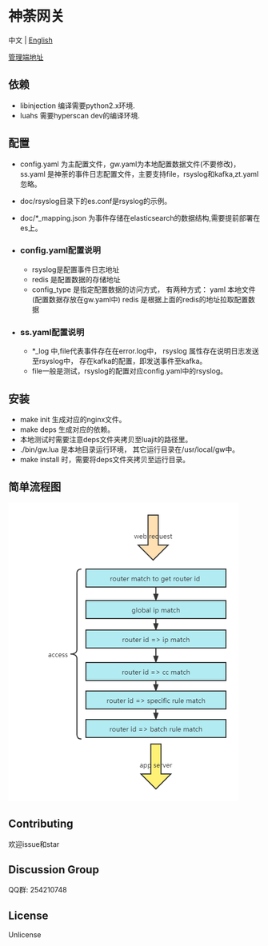 
# 神荼网关
中文 | [English](./README_EN.md)

[管理端地址](https://github.com/jixindatech/shenshu)

## 依赖
- libinjection 编译需要python2.x环境.
- luahs 需要hyperscan dev的编译环境.

## 配置
- config.yaml 为主配置文件，gw.yaml为本地配置数据文件(不要修改)，
ss.yaml 是神荼的事件日志配置文件，主要支持file，rsyslog和kafka,zt.yaml忽略。
- doc/rsyslog目录下的es.conf是rsyslog的示例。
- doc/*_mapping.json 为事件存储在elasticsearch的数据结构,需要提前部署在es上。
- ### config.yaml配置说明
  - rsyslog是配置事件日志地址
  - redis 是配置数据的存储地址
  - config_type 是指定配置数据的访问方式， 有两种方式： yaml 本地文件(配置数据存放在gw.yaml中)
  redis 是根据上面的redis的地址拉取配置数据

- ### ss.yaml配置说明
  - *_log 中,file代表事件存在在error.log中， rsyslog 属性存在说明日志发送至rsyslog中，
  存在kafka的配置，即发送事件至kafka。
  - file一般是测试，rsyslog的配置对应config.yaml中的rsyslog。
  
## 安装
- make init 生成对应的nginx文件。
- make deps 生成对应的依赖。
- 本地测试时需要注意deps文件夹拷贝至luajit的路径里。
- ./bin/gw.lua 是本地目录运行环境， 其它运行目录在/usr/local/gw中。
- make install 时，需要将deps文件夹拷贝至运行目录。

## 简单流程图
![image](doc/images/flow.png)

## Contributing 
欢迎issue和star

## Discussion Group
QQ群: 254210748

## License
Unlicense

